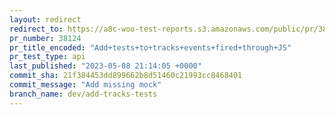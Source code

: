 ```yaml
---
layout: redirect
redirect_to: https://a8c-woo-test-reports.s3.amazonaws.com/public/pr/38124/api/index.html
pr_number: 38124
pr_title_encoded: "Add+tests+to+tracks+events+fired+through+JS"
pr_test_type: api
last_published: "2023-05-08 21:14:05 +0000"
commit_sha: 21f384453dd899662b8d51460c21993cc8468401
commit_message: "Add missing mock"
branch_name: dev/add-tracks-tests
---
```

